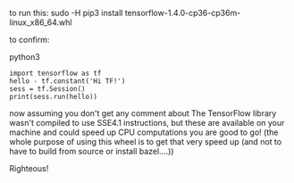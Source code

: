 to run this: 
sudo -H pip3 install tensorflow-1.4.0-cp36-cp36m-linux_x86_64.whl

to confirm:

python3
```
import tensorflow as tf
hello - tf.constant('Hi TF!')
sess = tf.Session()
print(sess.run(hello))

```
now assuming you don't get any comment about The TensorFlow library wasn't compiled to use SSE4.1 instructions, but these are available on your machine and could speed up CPU computations you are good to go! (the whole purpose of using this wheel is to get that very speed up (and not to have to build from source or install bazel....))

Righteous! 
